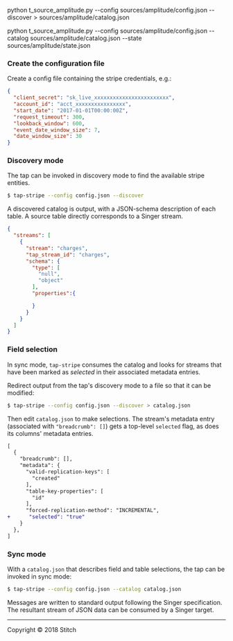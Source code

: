 python t_source_amplitude.py --config sources/amplitude/config.json --discover > sources/amplitude/catalog.json

python t_source_amplitude.py --config sources/amplitude/config.json --catalog sources/amplitude/catalog.json  --state sources/amplitude/state.json


### Create the configuration file

Create a config file containing the stripe credentials, e.g.:

```json
{
  "client_secret": "sk_live_xxxxxxxxxxxxxxxxxxxxxxxx",
  "account_id": "acct_xxxxxxxxxxxxxxxx",
  "start_date": "2017-01-01T00:00:00Z",
  "request_timeout": 300,
  "lookback_window": 600,
  "event_date_window_size": 7,
  "date_window_size": 30
}
```

### Discovery mode

The tap can be invoked in discovery mode to find the available stripe entities.

```bash
$ tap-stripe --config config.json --discover

```

A discovered catalog is output, with a JSON-schema description of each table. A
source table directly corresponds to a Singer stream.

```json
{
  "streams": [
    {
      "stream": "charges",
      "tap_stream_id": "charges",
      "schema": {
        "type": [
          "null",
          "object"
        ],
        "properties":{

        }
      }
    }
  ]
}
```

### Field selection

In sync mode, `tap-stripe` consumes the catalog and looks for streams that have been
marked as _selected_ in their associated metadata entries.

Redirect output from the tap's discovery mode to a file so that it can be
modified:

```bash
$ tap-stripe --config config.json --discover > catalog.json
```

Then edit `catalog.json` to make selections. The stream's metadata entry (associated
with `"breadcrumb": []`) gets a top-level `selected` flag, as does its columns' metadata
entries.

```diff
[
  {
    "breadcrumb": [],
    "metadata": {
      "valid-replication-keys": [
        "created"
      ],
      "table-key-properties": [
        "id"
      ],
      "forced-replication-method": "INCREMENTAL",
+      "selected": "true"
    }
  },
]
```

### Sync mode

With a `catalog.json` that describes field and table selections, the tap can be invoked in sync mode:

```bash
$ tap-stripe --config config.json --catalog catalog.json
```

Messages are written to standard output following the Singer specification. The
resultant stream of JSON data can be consumed by a Singer target.

---

Copyright &copy; 2018 Stitch
